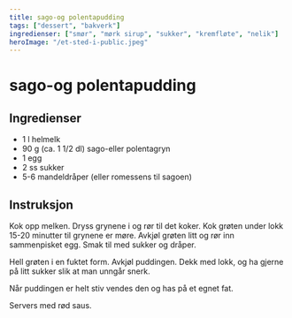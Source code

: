 ```yaml
---
title: sago-og polentapudding
tags: ["dessert", "bakverk"]
ingredienser: ["smør", "mørk sirup", "sukker", "kremfløte", "nelik"]
heroImage: "/et-sted-i-public.jpeg"
---
```


# sago-og polentapudding

## Ingredienser

- 1 l helmelk
- 90 g (ca. 1 1/2 dl) sago-eller polentagryn
- 1 egg
- 2 ss sukker
- 5-6 mandeldråper (eller romessens til sagoen)

## Instruksjon

Kok opp melken. Dryss grynene i og rør til det koker. Kok grøten under lokk 15-20 minutter til grynene er møre. Avkjøl grøten litt og rør inn sammenpisket egg. Smak til med sukker og dråper.

Hell grøten i en fuktet form. Avkjøl puddingen. Dekk med lokk, og ha gjerne på litt sukker slik at man unngår snerk.

Når puddingen er helt stiv vendes den og has på et egnet fat.

Servers med rød saus.
